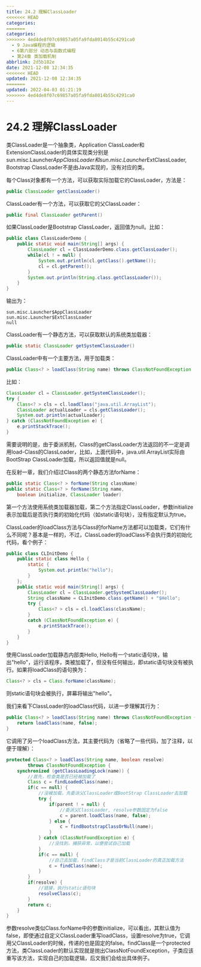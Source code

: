 ```yaml
---
title: 24.2 理解ClassLoader
<<<<<<< HEAD
categories:
=======
categories: 
>>>>>>> 4ed4de8f07c69857a05fa9fda8014b55c4291ca0
  - 9 Java编程的逻辑
  - 6第六部分 动态与函数式编程
  - 第24章 类加载机制
abbrlink: 2d5b182e
date: 2021-12-08 12:34:35
<<<<<<< HEAD
updated: 2021-12-08 12:34:35
=======
updated: 2022-04-03 01:21:19
>>>>>>> 4ed4de8f07c69857a05fa9fda8014b55c4291ca0
---
```

# 24.2 理解ClassLoader
类ClassLoader是一个抽象类，Application ClassLoader和ExtensionClassLoader的具体实现类分别是sun.misc.Launcher$AppClassLoader和sun.misc.Launcher$ExtClassLoader, Bootstrap ClassLoader不是由Java实现的，没有对应的类。

每个Class对象都有一个方法，可以获取实际加载它的ClassLoader，方法是：

```java
public ClassLoader getClassLoader()
```

ClassLoader有一个方法，可以获取它的父ClassLoader：

```java
public final ClassLoader getParent()
```

如果ClassLoader是Bootstrap ClassLoader，返回值为null。比如：

```java
public class ClassLoaderDemo {
    public static void main(String[] args) {
        ClassLoader cl = ClassLoaderDemo.class.getClassLoader();
        while(cl ! = null) {
            System.out.println(cl.getClass().getName());
            cl = cl.getParent();
        }
        System.out.println(String.class.getClassLoader());
    }
}
```

输出为：

```
sun.misc.Launcher$AppClassLoader
sun.misc.Launcher$ExtClassLoader
null
```

ClassLoader有一个静态方法，可以获取默认的系统类加载器：

```java
public static ClassLoader getSystemClassLoader()
```

ClassLoader中有一个主要方法，用于加载类：

```java
public Class<? > loadClass(String name) throws ClassNotFoundException
```

比如：

```java
ClassLoader cl = ClassLoader.getSystemClassLoader();
try {
    Class<? > cls = cl.loadClass("java.util.ArrayList");
    ClassLoader actualLoader = cls.getClassLoader();
    System.out.println(actualLoader);
} catch (ClassNotFoundException e) {
    e.printStackTrace();
}
```

需要说明的是，由于委派机制，Class的getClassLoader方法返回的不一定是调用load-Class的ClassLoader，比如，上面代码中，java.util.ArrayList实际由BootStrap ClassLoader加载，所以返回值就是null。

在反射一章，我们介绍过Class的两个静态方法forName：

```java
public static Class<? > forName(String className)
public static Class<? > forName(String name,
    boolean initialize, ClassLoader loader)
```

第一个方法使用系统类加载器加载，第二个方法指定ClassLoader，参数initialize表示加载后是否执行类的初始化代码（如static语句块），没有指定默认为true。

ClassLoader的loadClass方法与Class的forName方法都可以加载类，它们有什么不同呢？基本是一样的，不过，ClassLoader的loadClass不会执行类的初始化代码，看个例子：

```java
public class CLInitDemo {
    public static class Hello {
        static {
            System.out.println("hello");
        }
    };
    public static void main(String[] args) {
        ClassLoader cl = ClassLoader.getSystemClassLoader();
        String className = CLInitDemo.class.getName() + "$Hello";
        try {
            Class<? > cls = cl.loadClass(className);
        }
        catch (ClassNotFoundException e) {
            e.printStackTrace();
        }
    }
}
```

使用ClassLoader加载静态内部类Hello, Hello有一个static语句块，输出"hello"，运行该程序，类被加载了，但没有任何输出，即static语句块没有被执行。如果将loadClass的语句换为：

```java
Class<? > cls = Class.forName(className);
```

则static语句块会被执行，屏幕将输出"hello"。

我们来看下ClassLoader的loadClass代码，以进一步理解其行为：

```java
public Class<? > loadClass(String name) throws ClassNotFoundException {
    return loadClass(name, false);
}
```

它调用了另一个loadClass方法，其主要代码为（省略了一些代码，加了注释，以便于理解）：

```java
protected Class<? > loadClass(String name, boolean resolve)
        throws ClassNotFoundException {
    synchronized (getClassLoadingLock(name)) {
        //首先，检查类是否已经被加载了
        Class c = findLoadedClass(name);
        if(c == null) {
            //没被加载，先委派父ClassLoader或BootStrap ClassLoader去加载
            try {
                if(parent ! = null) {
                    //委派父ClassLoader, resolve参数固定为false
                    c = parent.loadClass(name, false);
                } else {
                    c = findBootstrapClassOrNull(name);
                }
            } catch (ClassNotFoundException e) {
                //没找到，捕获异常，以便尝试自己加载
            }
            if(c == null) {
                //自己去加载，findClass才是当前ClassLoader的真正加载方法
                c = findClass(name);
            }
        }
        if(resolve) {
            //链接，执行static语句块
            resolveClass(c);
        }
        return c;
    }
}
```

参数resolve类似Class.forName中的参数initialize，可以看出，其默认值为false，即使通过自定义ClassLoader重写loadClass，设置resolve为true，它调用父ClassLoader的时候，传递的也是固定的false。findClass是一个protected方法，类ClassLoader的默认实现就是抛出ClassNotFoundException，子类应该重写该方法，实现自己的加载逻辑，后文我们会给出具体例子。

